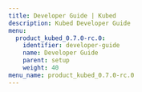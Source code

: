 ```yaml
---
title: Developer Guide | Kubed
description: Kubed Developer Guide
menu:
  product_kubed_0.7.0-rc.0:
    identifier: developer-guide
    name: Developer Guide
    parent: setup
    weight: 40
menu_name: product_kubed_0.7.0-rc.0
---
```


